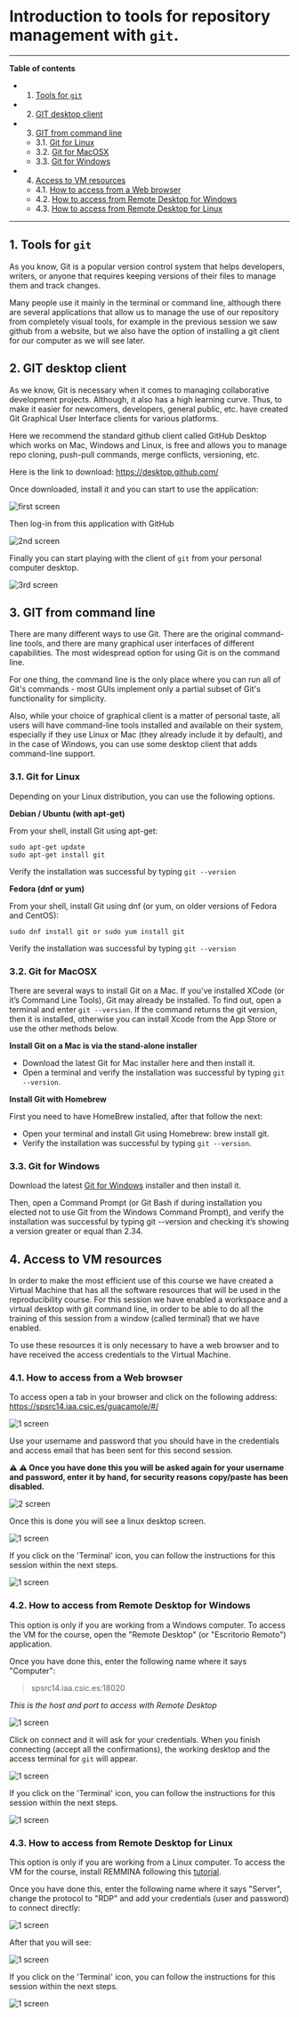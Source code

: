 # Introduction to tools for repository management with `git`.

<HR>

**Table of contents**

<!-- vscode-markdown-toc -->
* 1. [Tools for `git`](#Toolsforgit)
* 2. [GIT desktop client](#GITdesktopclient)
* 3. [GIT from command line](#GITfromcommandline)
	* 3.1. [Git for Linux](#GitforLinux)
	* 3.2. [Git for MacOSX](#GitforMacOSX)
	* 3.3. [Git for Windows](#GitforWindows)
* 4. [Access to VM resources](#AccesstoVMresources)
	* 4.1. [How to access from a Web browser](#HowtoaccessfromaWebbrowser)
	* 4.2. [How to access from Remote Desktop for Windows](#HowtoaccessfromRemoteDesktopforWindows)
	* 4.3. [How to access from Remote Desktop for Linux](#HowtoaccessfromRemoteDesktopforLinux)

<!-- vscode-markdown-toc-config
	numbering=true
	autoSave=true
	/vscode-markdown-toc-config -->
<!-- /vscode-markdown-toc -->

<HR>

##  1. <a name='Toolsforgit'></a>Tools for `git`

As you know,  Git is a popular version control system that helps developers, writers, or anyone that requires keeping versions of their files to manage them and track changes. 

Many people use it mainly in the terminal or command line, although there are several applications that allow us to manage the use of our repository from completely visual tools, for example in the previous session we saw github from a website, but we also have the option of installing a git client for our computer as we will see later.

##  2. <a name='GITdesktopclient'></a>GIT desktop client

As we know, Git is necessary when it comes to managing collaborative development projects. Although, it also has a high learning curve. Thus, to make it easier for newcomers, developers, general public, etc.  have created Git Graphical User Interface clients for various platforms.

Here we recommend the standard github client called GitHub Desktop which works on Mac, Windows and Linux, is free and allows you to manage repo cloning, push-pull commands, merge conflicts, versioning, etc.

Here is the link to download: https://desktop.github.com/

Once downloaded, install it and you can start to use the application:

![first screen](./media/training1.1.png)

Then log-in from this application with GitHub

![2nd screen](./media/training1.2.png)

Finally you can start playing with the client of `git` from your personal computer desktop.

![3rd screen](./media/training1.3.png)

##  3. <a name='GITfromcommandline'></a>GIT from command line

There are many different ways to use Git. There are the original command-line tools, and there are many graphical user interfaces of different capabilities. The most widespread option for using Git is on the command line. 

For one thing, the command line is the only place where you can run all of Git's commands - most GUIs implement only a partial subset of Git's functionality for simplicity.

Also, while your choice of graphical client is a matter of personal taste, all users will have command-line tools installed and available on their system, especially if they use Linux or Mac (they already include it by default), and in the case of Windows, you can use some desktop client that adds command-line support.


###  3.1. <a name='GitforLinux'></a>Git for Linux

Depending on your Linux distribution, you can use the following options.

**Debian / Ubuntu (with apt-get)**

From your shell, install Git using apt-get:

```
sudo apt-get update
sudo apt-get install git
```

Verify the installation was successful by typing `git --version`

**Fedora (dnf or yum)**

From your shell, install Git using dnf (or yum, on older versions of Fedora and CentOS):

```
sudo dnf install git or sudo yum install git
```

Verify the installation was successful by typing `git --version`

###  3.2. <a name='GitforMacOSX'></a>Git for MacOSX

There are several ways to install Git on a Mac. If you’ve installed XCode (or it’s Command Line Tools), Git may already be installed. To find out, open a terminal and enter `git --version`. If the command returns the git version, then it is installed, otherwise you can install Xcode from the App Store or use the other methods below.

**Install Git on a Mac is via the stand-alone installer**

- Download the latest Git for Mac installer here and then install it.
- Open a terminal and verify the installation was successful by typing `git --version`.

**Install Git with Homebrew**

First you need to have HomeBrew installed, after that follow the next:

- Open your terminal and install Git using Homebrew: brew install git.
- Verify the installation was successful by typing `git --version`.

###  3.3. <a name='GitforWindows'></a>Git for Windows

Download the latest [Git for Windows](https://www.google.com/url?q=https://git-for-windows.github.io/&sa=D&source=editors&ust=1642764538497386&usg=AOvVaw0EAVw71DR5KUNL54vma1Zz) installer and then install it.

Then, open a Command Prompt (or Git Bash if during installation you elected not to use Git from the Windows Command Prompt), and verify the installation was successful by typing git --version and checking it’s showing a version greater or equal than 2.34.

##  4. <a name='AccesstoVMresources'></a>Access to VM resources

In order to make the most efficient use of this course we have created a Virtual Machine that has all the software resources that will be used in the reproducibility course. For this session we have enabled a workspace and a virtual desktop with git command line, in order to be able to do all the training of this session from a window (called terminal) that we have enabled.

To use these resources it is only necessary to have a web browser and to have received the access credentials to the Virtual Machine. 

###  4.1. <a name='HowtoaccessfromaWebbrowser'></a>How to access from a Web browser

To access open a tab in your browser and click on the following address: https://spsrc14.iaa.csic.es/guacamole/#/ 

![1 screen](./media/training2.1.png)

Use your username and password that you should have in the credentials and access email that has been sent for this second session. 

**:warning: :warning:  Once you have done this you will be asked again for your username and password, enter it by hand, for security reasons copy/paste has been disabled.**

![2 screen](./media/training2.2.png)

Once this is done you will see a linux desktop screen. 

![1 screen](./media/training2.3.png)

If you click on the 'Terminal' icon, you can follow the instructions for this session within the next steps.

![1 screen](./media/training2.4.png)


###  4.2. <a name='HowtoaccessfromRemoteDesktopforWindows'></a>How to access from Remote Desktop for Windows

This option is only if you are working from a Windows computer. To access the VM for the course, open the "Remote Desktop" (or "Escritorio Remoto") application.

Once you have done this, enter the following name where it says "Computer": 

> spsrc14.iaa.csic.es:18020

*This is the host and port to access with Remote Desktop*

![1 screen](./media/training3.2.png)

Click on connect and it will ask for your credentials. When you finish connecting (accept all the confirmations), the working desktop and the access terminal for `git` will appear.

![1 screen](./media/training2.3.png)

If you click on the 'Terminal' icon, you can follow the instructions for this session within the next steps.

![1 screen](./media/training2.4.png)


###  4.3. <a name='HowtoaccessfromRemoteDesktopforLinux'></a>How to access from Remote Desktop for Linux

This option is only if you are working from a Linux computer. To access the VM for the course, install REMMINA following this [tutorial](https://remmina.org/how-to-install-remmina/).

Once you have done this, enter the following name where it says "Server", change the protocol to "RDP" and add your credentials (user and password) to connect directly: 

![1 screen](./media/training4.1.png)

After that you will see:

![1 screen](./media/training2.3.png)

If you click on the 'Terminal' icon, you can follow the instructions for this session within the next steps.

![1 screen](./media/training2.4.png)